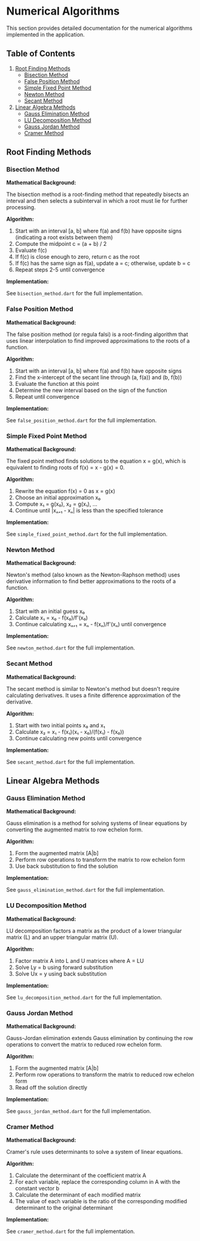 # Numerical Algorithms

This section provides detailed documentation for the numerical algorithms implemented in the application.

## Table of Contents

1. [Root Finding Methods](#root-finding-methods)
   - [Bisection Method](#bisection-method)
   - [False Position Method](#false-position-method)
   - [Simple Fixed Point Method](#simple-fixed-point-method)
   - [Newton Method](#newton-method)
   - [Secant Method](#secant-method)
2. [Linear Algebra Methods](#linear-algebra-methods)
   - [Gauss Elimination Method](#gauss-elimination-method)
   - [LU Decomposition Method](#lu-decomposition-method)
   - [Gauss Jordan Method](#gauss-jordan-method)
   - [Cramer Method](#cramer-method)

## Root Finding Methods

### Bisection Method

**Mathematical Background:**

The bisection method is a root-finding method that repeatedly bisects an interval and then selects a subinterval in which a root must lie for further processing.

**Algorithm:**

1. Start with an interval [a, b] where f(a) and f(b) have opposite signs (indicating a root exists between them)
2. Compute the midpoint c = (a + b) / 2
3. Evaluate f(c)
4. If f(c) is close enough to zero, return c as the root
5. If f(c) has the same sign as f(a), update a = c; otherwise, update b = c
6. Repeat steps 2-5 until convergence

**Implementation:**

See `bisection_method.dart` for the full implementation.

### False Position Method

**Mathematical Background:**

The false position method (or regula falsi) is a root-finding algorithm that uses linear interpolation to find improved approximations to the roots of a function.

**Algorithm:**

1. Start with an interval [a, b] where f(a) and f(b) have opposite signs
2. Find the x-intercept of the secant line through (a, f(a)) and (b, f(b))
3. Evaluate the function at this point
4. Determine the new interval based on the sign of the function
5. Repeat until convergence

**Implementation:**

See `false_position_method.dart` for the full implementation.

### Simple Fixed Point Method

**Mathematical Background:**

The fixed point method finds solutions to the equation x = g(x), which is equivalent to finding roots of f(x) = x - g(x) = 0.

**Algorithm:**

1. Rewrite the equation f(x) = 0 as x = g(x)
2. Choose an initial approximation x₀
3. Compute x₁ = g(x₀), x₂ = g(x₁), ...
4. Continue until |xₙ₊₁ - xₙ| is less than the specified tolerance

**Implementation:**

See `simple_fixed_point_method.dart` for the full implementation.

### Newton Method

**Mathematical Background:**

Newton's method (also known as the Newton-Raphson method) uses derivative information to find better approximations to the roots of a function.

**Algorithm:**

1. Start with an initial guess x₀
2. Calculate x₁ = x₀ - f(x₀)/f'(x₀)
3. Continue calculating xₙ₊₁ = xₙ - f(xₙ)/f'(xₙ) until convergence

**Implementation:**

See `newton_method.dart` for the full implementation.

### Secant Method

**Mathematical Background:**

The secant method is similar to Newton's method but doesn't require calculating derivatives. It uses a finite difference approximation of the derivative.

**Algorithm:**

1. Start with two initial points x₀ and x₁
2. Calculate x₂ = x₁ - f(x₁)(x₁ - x₀)/(f(x₁) - f(x₀))
3. Continue calculating new points until convergence

**Implementation:**

See `secant_method.dart` for the full implementation.

## Linear Algebra Methods

### Gauss Elimination Method

**Mathematical Background:**

Gauss elimination is a method for solving systems of linear equations by converting the augmented matrix to row echelon form.

**Algorithm:**

1. Form the augmented matrix [A|b]
2. Perform row operations to transform the matrix to row echelon form
3. Use back substitution to find the solution

**Implementation:**

See `gauss_elimination_method.dart` for the full implementation.

### LU Decomposition Method

**Mathematical Background:**

LU decomposition factors a matrix as the product of a lower triangular matrix (L) and an upper triangular matrix (U).

**Algorithm:**

1. Factor matrix A into L and U matrices where A = LU
2. Solve Ly = b using forward substitution
3. Solve Ux = y using back substitution

**Implementation:**

See `lu_decomposition_method.dart` for the full implementation.

### Gauss Jordan Method

**Mathematical Background:**

Gauss-Jordan elimination extends Gauss elimination by continuing the row operations to convert the matrix to reduced row echelon form.

**Algorithm:**

1. Form the augmented matrix [A|b]
2. Perform row operations to transform the matrix to reduced row echelon form
3. Read off the solution directly

**Implementation:**

See `gauss_jordan_method.dart` for the full implementation.

### Cramer Method

**Mathematical Background:**

Cramer's rule uses determinants to solve a system of linear equations.

**Algorithm:**

1. Calculate the determinant of the coefficient matrix A
2. For each variable, replace the corresponding column in A with the constant vector b
3. Calculate the determinant of each modified matrix
4. The value of each variable is the ratio of the corresponding modified determinant to the original determinant

**Implementation:**

See `cramer_method.dart` for the full implementation. 